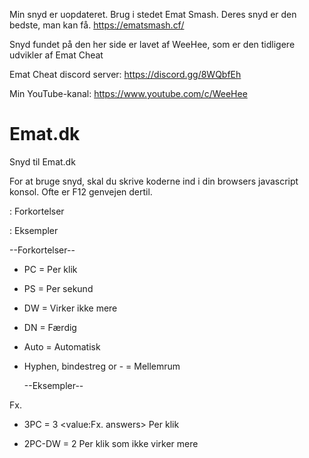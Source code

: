 Min snyd er uopdateret. Brug i stedet Emat Smash. Deres snyd er den bedste, man kan få.
https://ematsmash.cf/


Snyd fundet på den her side er lavet af WeeHee, som er den tidligere udvikler af Emat Cheat

Emat Cheat discord server: 
https://discord.gg/8WQbfEh

Min YouTube-kanal:
https://www.youtube.com/c/WeeHee



# Emat.dk
Snyd til Emat.dk

For at bruge snyd, skal du skrive koderne ind i din browsers javascript konsol. Ofte er F12 genvejen dertil.

: Forkortelser

: Eksempler




  --Forkortelser--

- PC = Per klik

- PS = Per sekund

- DW = Virker ikke mere

- DN = Færdig      

- Auto = Automatisk

- Hyphen, bindestreg or - = Mellemrum

  --Eksempler--

Fx. 

- 3PC = 3 <value:Fx. answers> Per klik
 
- 2PC-DW = 2 Per klik som ikke virker mere

